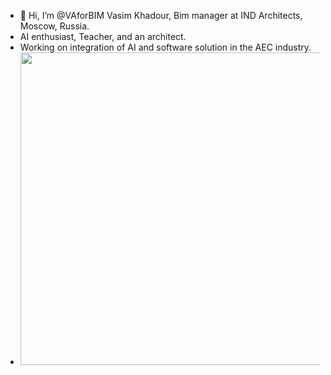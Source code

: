 - 👋 Hi, I’m @VAforBIM Vasim Khadour, Bim manager at IND Architects, Moscow, Russia.
  - AI enthusiast, Teacher, and an architect.
  - Working on integration of AI and software solution in the AEC industry.  
  - <img src="./AnimatedIntro.gif" height ="500">

<!---
VAforBIM/VAforBIM is a ✨ special ✨ repository because its `README.md` (this file) appears on your GitHub profile.
You can click the Preview link to take a look at your changes.
--->
